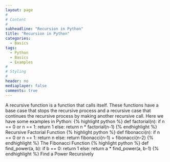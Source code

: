 ```yaml
---
layout: page
#
# Content
#
subheadline: "Recursion in Python"
title: "Recursion in Python"
categories:
  - Basics
tags:
  - Python
  - Basics
  - Examples
#
# Styling
#
header: no
mediaplayer: false
comments: true
---
```


A recursive function is a function that calls itself. These functions have a base case that stops the recursive process and a recursive case that continues the recursive process by making another recursive call.
Here we have some examples in Python:
{% highlight python %}
def factorial(n):
    if n == 0 or n == 1:
        return 1
    else:
        return n * factorial(n-1)
{% endhighlight %}
Recursive Factorial Function
{% highlight python %}
def fibonacci(n):
    if n == 0 or n == 1:
        return n
    else:
        return fibonacci(n-1) + fibonacci(n-2)
{% endhighlight %}
The Fibonacci Function
{% highlight python %}
def find_power(a, b):
    if b == 0:
        return 1
    else:
        return a * find_power(a, b-1)
{% endhighlight %}
Find a Power Recursively
